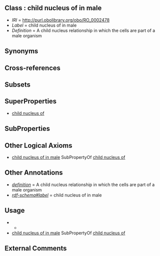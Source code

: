 
## Class : child nucleus of in male

 * *IRI* = http://purl.obolibrary.org/obo/RO_0002478
 * *Label* = child nucleus of in male
 * *Definition* = A child nucleus relationship in which the cells are part of a male organism

## Synonyms


## Cross-references


## Subsets


## SuperProperties

 * [child nucleus of](../../RO/76/RO_0002476.md)

## SubProperties


## Other Logical Axioms

 * [child nucleus of in male](../../RO/78/RO_0002478.md) SubPropertyOf [child nucleus of](../../RO/76/RO_0002476.md)

## Other Annotations

 * *[definition](../../IAO/15/IAO_0000115.md)* = A child nucleus relationship in which the cells are part of a male organism
 * *[rdf-schema#label](../../el/rdf-schema#label.md)* = child nucleus of in male

## Usage

 * -
 * [child nucleus of in male](../../RO/78/RO_0002478.md) SubPropertyOf [child nucleus of](../../RO/76/RO_0002476.md)

## External Comments

